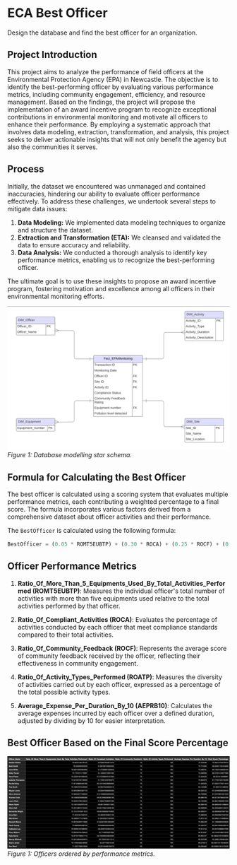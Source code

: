 # ECA Best Officer
Design the database and find the best officer for an organization.

## Project Introduction
This project aims to analyze the performance of field officers at the Environmental Protection Agency (EPA) in Newcastle. The objective is to identify the best-performing officer by evaluating various performance metrics, including community engagement, efficiency, and resource management. Based on the findings, the project will propose the implementation of an award incentive program to recognize exceptional contributions in environmental monitoring and motivate all officers to enhance their performance. By employing a systematic approach that involves data modeling, extraction, transformation, and analysis, this project seeks to deliver actionable insights that will not only benefit the agency but also the communities it serves.

## Process
Initially, the dataset we encountered was unmanaged and contained inaccuracies, hindering our ability to evaluate officer performance effectively. To address these challenges, we undertook several steps to mitigate data issues:

1. **Data Modeling:** We implemented data modeling techniques to organize and structure the dataset.
2. **Extraction and Transformation (ETA):** We cleansed and validated the data to ensure accuracy and reliability.
3. **Data Analysis:** We conducted a thorough analysis to identify key performance metrics, enabling us to recognize the best-performing officer.

The ultimate goal is to use these insights to propose an award incentive program, fostering motivation and excellence among all officers in their environmental monitoring efforts.

![Best Officer](assets/star_schema.png)
*Figure 1: Database modelling star schema.*

## Formula for Calculating the Best Officer

The best officer is calculated using a scoring system that evaluates multiple performance metrics, each contributing a weighted percentage to a final score. The formula incorporates various factors derived from a comprehensive dataset about officer activities and their performance.

The `BestOfficer` is calculated using the following formula:

```sql
BestOfficer = (0.05 * ROMT5EUBTP) + (0.30 * ROCA) + (0.25 * ROCF) + (0.05 * ROATP) + (0.35 * AEPDB10)
```

## Officer Performance Metrics

1. **Ratio_Of_More_Than_5_Equipments_Used_By_Total_Activities_Performed (ROMT5EUBTP)**: Measures the individual officer's total number of activities with more than five equipments used relative to the total activities performed by that officer.

2. **Ratio_Of_Compliant_Activities (ROCA)**: Evaluates the percentage of activities conducted by each officer that meet compliance standards compared to their total activities.

3. **Ratio_Of_Community_Feedback (ROCF)**: Represents the average score of community feedback received by the officer, reflecting their effectiveness in community engagement.

4. **Ratio_Of_Activity_Types_Performed (ROATP)**: Measures the diversity of activities carried out by each officer, expressed as a percentage of the total possible activity types.

5. **Average_Expense_Per_Duration_By_10 (AEPRB10)**: Calculates the average expenses incurred by each officer over a defined duration, adjusted by dividing by 10 for easier interpretation.

## Best Officer Based on the Final Score Percentage
![Best Officer](assets/best_officer.jpg)
*Figure 1: Officers ordered by performance metrics.*